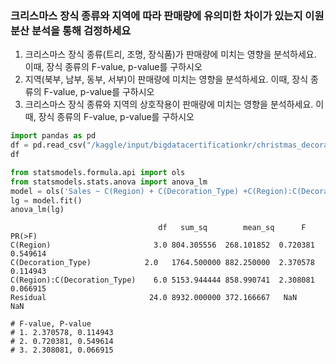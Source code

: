 ### 크리스마스 장식 종류와 지역에 따라 판매량에 유의미한 차이가 있는지 이원 분산 분석을 통해 검정하세요  
1. 크리스마스 장식 종류(트리, 조명, 장식품)가 판매량에 미치는 영향을 분석하세요. 이때, 장식 종류의 F-value, p-value를 구하시오  
2. 지역(북부, 남부, 동부, 서부)이 판매량에 미치는 영향을 분석하세요. 이때, 장식 종류의 F-value, p-value를 구하시오  
3. 크리스마스 장식 종류와 지역의 상호작용이 판매량에 미치는 영향을 분석하세요. 이때, 장식 종류의 F-value, p-value를 구하시오

```python
import pandas as pd 
df = pd.read_csv("/kaggle/input/bigdatacertificationkr/christmas_decoration_sales.csv")
df

from statsmodels.formula.api import ols 
from statsmodels.stats.anova import anova_lm 
model = ols('Sales ~ C(Region) + C(Decoration_Type) +C(Region):C(Decoration_Type)', data = df) 
lg = model.fit() 
anova_lm(lg)

```
```
	                             df	  sum_sq	    mean_sq	     F	     PR(>F)
C(Region)	                    3.0	804.305556	268.101852	0.720381	0.549614
C(Decoration_Type)	          2.0	1764.500000	882.250000	2.370578	0.114943
C(Region):C(Decoration_Type)	6.0	5153.944444	858.990741	2.308081	0.066915
Residual	                   24.0	8932.000000	372.166667	 NaN	      NaN

# F-value, P-value
# 1. 2.370578, 0.114943
# 2. 0.720381, 0.549614
# 3. 2.308081, 0.066915
```
